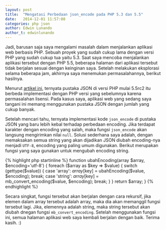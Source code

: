 ```yaml
---
layout: post
title:  "Mengatasi Perbedaan json_encode pada PHP 5.3 dan 5.5"
date:   2014-12-01 11:57:08
categories: php json
author: Edwin Lunando
author_t: edwinlunando
---
```


Jadi, barusan saja saya mengalami masalah dalam menjalankan aplikasi web berbasis PHP. Sebuah proyek yang sudah cukup lama dengan versi PHP yang sudah cukup tua yaitu 5.3. Saat saya mencoba menjalankan aplikasi tersebut dengan PHP 5.5, beberapa halaman dari aplikasi tersebut tidak berjalan sesuai dengan keinginan saya. Setelah melakukan eksplorasi selama beberapa jam, akhirnya saya menemukan permasalahannya, berikut hasilnya.

Menurut [artikel ini][2], ternyata pustaka JSON di versi PHP mulai 5.5rc2 itu berbeda implementasi dengan PHP versi yang sebelumnya karena permasalahan lisensi. Pada kasus saya, aplikasi web yang sedang saya tangani ini memang menggunakan pustaka JSON dengan jumlah yang cukup banyak.

Setelah mencari tahu, ternyata implementasi kode `json_encode` di pustaka JSON yang baru lebih kebal terhadap perbedaan encoding. Jika terdapat karakter dengan encoding yang salah, maka fungsi `json_encode` akan langsung mengirimkan nilai `null`. Solusi sederhana saya adalah, dengan memaksakan semua string yang akan dijadikan JSON diubah encoding-nya menjadi `UTF-8`, encoding yang paling umum digunakan. Berikut merupakan fungsi yang saya gunakan untuk mengubah encoding string.

{% highlight php startinline %}
function ubahEncoding(array $array, $encoding='utf-8')
{
    foreach ($array as $key => $value)
    {
        switch (gettype($value)) {
            case 'array':
                $array[$key] = ubahEncoding($value, $encoding);
                break;
            case 'string':
                $array[$key] = mb_convert_encoding($value, $encoding);
                break;
        }
    }
    return $array;
}
{% endhighlight %}

Secara singkat, fungsi tersebut akan berjalan dengan cara rekursif, jika elemen dalam array tersebut adalah array, maka dia akan memanggil fungsi tersebut lagi. Jika, elemennya adalah string, maka string tersebut akan diubah dnegan fungsi `mb_convert_encoding`. Setelah menggunakan fungsi ini, semua halaman aplikasi web saya kembali berjalan dengan baik. Terima kasih. :)


[1]:    http://www.codeigniter.com/
[2]:    http://iteration9.com/2013/php-json-licensing-and-php-5-5/
